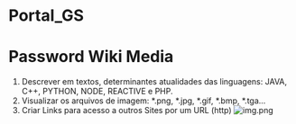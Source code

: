 # Portal_GS

# Password Wiki Media
  
 1. Descrever em textos, determinantes atualidades das linguagens:
JAVA, C++, PYTHON, NODE, REACTIVE e PHP. 
 2. Visualizar os arquivos de imagem: *.png, *.jpg, *.gif, *.bmp, *.tga...
 3. Criar Links para acesso a outros Sites por um URL (http) ![img.png]( "Brasil")